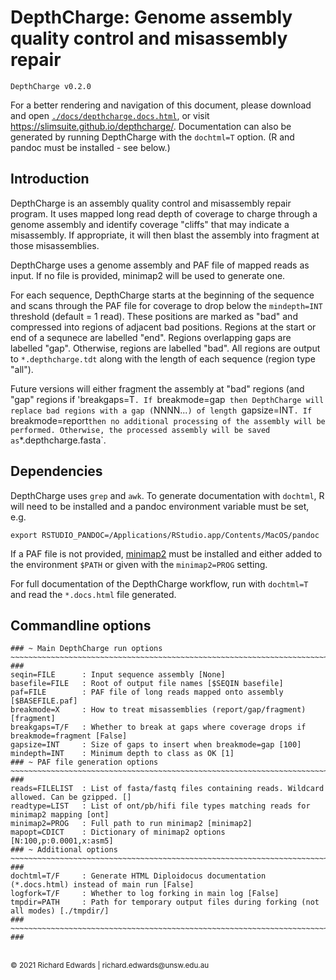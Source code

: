 # DepthCharge: Genome assembly quality control and misassembly repair

```
DepthCharge v0.2.0
```

For a better rendering and navigation of this document, please download and open [`./docs/depthcharge.docs.html`](./docs/depthcharge.docs.html), or visit <https://slimsuite.github.io/depthcharge/>.
Documentation can also be generated by running DepthCharge with the `dochtml=T` option. (R and pandoc must be installed - see below.)

## Introduction

DepthCharge is an assembly quality control and misassembly repair program. It uses mapped long read depth of
coverage to charge through a genome assembly and identify coverage "cliffs" that may indicate a misassembly.
If appropriate, it will then blast the assembly into fragment at those misassemblies.

DepthCharge uses a genome assembly and PAF file of mapped reads as input. If no file is provided, minimap2 will
be used to generate one.

For each sequence, DepthCharge starts at the beginning of the sequence and scans through the PAF file for
coverage to drop below the `mindepth=INT` threshold (default = 1 read). These positions are marked as "bad" and
compressed into regions of adjacent bad positions. Regions at the start or end of a sequnece are labelled "end".
Regions overlapping gaps are labelled "gap". Otherwise, regions are labelled "bad". All regions are output to
`*.depthcharge.tdt` along with the length of each sequence (region type "all").

Future versions will either fragment the assembly at "bad" regions (and "gap" regions if 'breakgaps=T`. If
`breakmode=gap` then DepthCharge will replace bad regions with a gap (`NNNN...`) of length `gapsize=INT`. If
`breakmode=report` then no additional processing of the assembly will be performed. Otherwise, the processed
assembly will be saved as `*.depthcharge.fasta`.

## Dependencies

DepthCharge uses `grep` and `awk`. To generate documentation with `dochtml`, R will need to be installed and a
pandoc environment variable must be set, e.g.

    export RSTUDIO_PANDOC=/Applications/RStudio.app/Contents/MacOS/pandoc

If a PAF file is not provided, [minimap2](https://github.com/lh3/minimap2) must be installed and either added to
the environment `$PATH` or given with the `minimap2=PROG` setting.

For full documentation of the DepthCharge workflow, run with `dochtml=T` and read the `*.docs.html` file generated.


## Commandline options


```
### ~ Main DepthCharge run options ~~~~~~~~~~~~~~~~~~~~~~~~~~~~~~~~~~~~~~~~~~~~~~~~~~~~~~~~~~~~~~~~~~~~~~~~~~~~~~ ###
seqin=FILE      : Input sequence assembly [None]
basefile=FILE   : Root of output file names [$SEQIN basefile]
paf=FILE        : PAF file of long reads mapped onto assembly [$BASEFILE.paf]
breakmode=X     : How to treat misassemblies (report/gap/fragment) [fragment]
breakgaps=T/F   : Whether to break at gaps where coverage drops if breakmode=fragment [False]
gapsize=INT     : Size of gaps to insert when breakmode=gap [100]
mindepth=INT    : Minimum depth to class as OK [1]
### ~ PAF file generation options ~~~~~~~~~~~~~~~~~~~~~~~~~~~~~~~~~~~~~~~~~~~~~~~~~~~~~~~~~~~~~~~~~~~~~~~~~~~~~~~ ###
reads=FILELIST  : List of fasta/fastq files containing reads. Wildcard allowed. Can be gzipped. []
readtype=LIST   : List of ont/pb/hifi file types matching reads for minimap2 mapping [ont]
minimap2=PROG   : Full path to run minimap2 [minimap2]
mapopt=CDICT    : Dictionary of minimap2 options [N:100,p:0.0001,x:asm5]
### ~ Additional options ~~~~~~~~~~~~~~~~~~~~~~~~~~~~~~~~~~~~~~~~~~~~~~~~~~~~~~~~~~~~~~~~~~~~~~~~~~~~~~~~~~~~~~~~ ###
dochtml=T/F     : Generate HTML Diploidocus documentation (*.docs.html) instead of main run [False]
logfork=T/F     : Whether to log forking in main log [False]
tmpdir=PATH     : Path for temporary output files during forking (not all modes) [./tmpdir/]
### ~~~~~~~~~~~~~~~~~~~~~~~~~~~~~~~~~~~~~~~~~~~~~~~~~~~~~~~~~~~~~~~~~~~~~~~~~~~~~~~~~~~~~~~~~~~~~~~~~~~~~~~~~~~~~ ###
```



<br>
<small>&copy; 2021 Richard Edwards | richard.edwards@unsw.edu.au</small>
